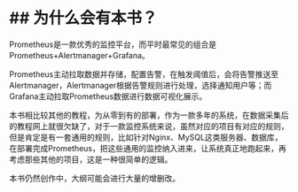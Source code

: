 # ## 为什么会有本书？

Prometheus是一款优秀的监控平台，而平时最常见的组合是Prometheus+Alertmanager+Grafana。

Prometheus主动拉取数据并存储，配置告警，在触发阈值后，会将告警推送至Alertmanager，Alertmanager根据告警规则进行处理，选择通知用户等；而Grafana主动拉取Prometheus数据进行数据可视化展示。

本书相比较其他的教程，为从零到有的部署，作为一款多年的系统，在数据采集后的教程网上就很欠缺了，对于一款监控系统来说，虽然对应的项目有对应的规则，但是肯定是有一套通用的规则，比如针对Nginx、MySQL这类服务器、数据库，在部署完成Prometheus，把这些通用的监控纳入进来，让系统真正地跑起来，再考虑那些其他的项目，这是一种很简单的逻辑。

本书仍然创作中，大纲可能会进行大量的增删改。